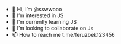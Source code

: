 - 👋 Hi, I’m @sswwooo
- 👀 I’m interested in JS
- 🌱 I’m currently learning JS
- 💞️ I’m looking to collaborate on Js
- 📫 How to reach me t.me/feruzbek123456

<!---
sswwooo/sswwooo is a ✨ special ✨ repository because its `README.md` (this file) appears on your GitHub profile.
You can click the Preview link to take a look at your changes.
--->
